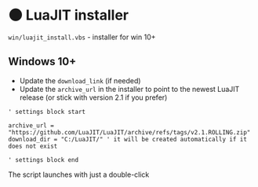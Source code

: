 # 🌑 LuaJIT installer

`win/luajit_install.vbs` - installer for win 10+

## Windows 10+

- Update the `download_link` (if needed)
- Update the `archive_url` in the installer to point to the newest LuaJIT release (or stick with version 2.1 if you prefer)

```VB
' settings block start

archive_url = "https://github.com/LuaJIT/LuaJIT/archive/refs/tags/v2.1.ROLLING.zip"
download_dir = "C:/LuaJIT/" ' it will be created automatically if it does not exist

' settings block end
```

The script launches with just a double-click